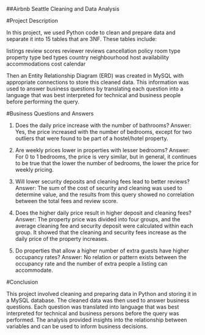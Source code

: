 ##Airbnb Seattle Cleaning and Data Analysis

#Project Description

In this project, we used Python code to clean and prepare data and separate it into 15 tables that are 3NF. These tables include:

listings
review scores
reviewer
reviews
cancellation policy
room type
property type
bed types
country
neighbourhood
host
availability
accommodations
cost
calendar

Then an Entity Relationship Diagram (ERD) was created in MySQL with appropriate connections to store this cleaned data. This information was used to answer business questions by translating each question into a language that was best interpreted for technical and business people before performing the query.

#Business Questions and Answers

1. Does the daily price increase with the number of bathrooms?
Answer: Yes, the price increased with the number of bedrooms, except for two outliers that were found to be part of a hostel/hotel property.

2. Are weekly prices lower in properties with lesser bedrooms?
Answer: For 0 to 1 bedrooms, the price is very similar, but in general, it continues to be true that the lower the number of bedrooms, the lower the price for weekly pricing.

3. Will lower security deposits and cleaning fees lead to better reviews?
Answer: The sum of the cost of security and cleaning was used to determine value, and the results from this query showed no correlation between the total fees and review score.

4. Does the higher daily price result in higher deposit and cleaning fees?
Answer: The property price was divided into four groups, and the average cleaning fee and security deposit were calculated within each group. It showed that the cleaning and security fees increase as the daily price of the property increases.

5. Do properties that allow a higher number of extra guests have higher occupancy rates?
Answer: No relation or pattern exists between the occupancy rate and the number of extra people a listing can accommodate.

#Conclusion

This project involved cleaning and preparing data in Python and storing it in a MySQL database. The cleaned data was then used to answer business questions. Each question was translated into language that was best interpreted for technical and business persons before the query was performed. The analysis provided insights into the relationship between variables and can be used to inform business decisions.
